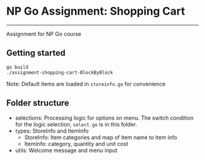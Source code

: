 # NP Go Assignment: Shopping Cart

------

Assignment for NP Go course

## Getting started

```
go build
./assignment-shopping-cart-BlockByBlock
```

Note: Default items are loaded in `storeinfo.go` for convenience

## Folder structure

- selections: Processing logic for options on menu. The switch condition for the logic selection, `select.go` is in this folder.
- types: StoreInfo and ItemInfo
  - StoreInfo: Item categories and map of item name to item info
  - ItemInfo: category, quantity and unit cost
- utils: Welcome message and menu input

